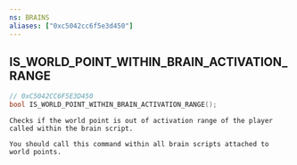 ```yaml
---
ns: BRAINS
aliases: ["0xc5042cc6f5e3d450"]
---
```

## IS_WORLD_POINT_WITHIN_BRAIN_ACTIVATION_RANGE

```c
// 0xC5042CC6F5E3D450
bool IS_WORLD_POINT_WITHIN_BRAIN_ACTIVATION_RANGE();
```

```
Checks if the world point is out of activation range of the player called within the brain script.

You should call this command within all brain scripts attached to world points.
```
